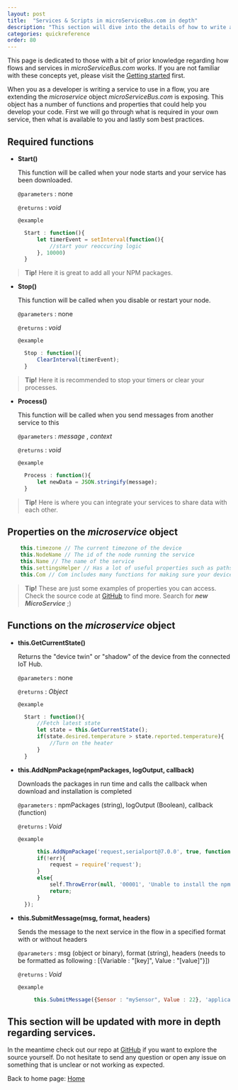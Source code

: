 ```yaml
---
layout: post
title:  "Services & Scripts in microServiceBus.com in depth"
description: "This section will dive into the details of how to write a Service. Learn more about how you can enhance productivity through our Tips & Tricks."
categories: quickreference
order: 80
---
```


This page is dedicated to those with a bit of prior knowledge regarding how flows and services in *microServiceBus.com* works. If you are not familiar with these concepts yet, please visit the [Getting started](../gettingstarted/) first.

When you as a developer is writing a service to use in a flow, you are extending the *microservice* object *microServiceBus.com* is exposing. This object has a number of functions and properties that could help you develop your code. First we will go through what is required in your own service, then what is available to you and lastly som best practices.

## Required functions

* **Start()**

  This function will be called when your node starts and your service has been downloaded.
  
  `@parameters` : none

  `@returns` : _void_

  `@example`

  ```javascript
    Start : function(){
        let timerEvent = setInterval(function(){
            //start your reoccuring logic
        }, 10000)
    }
  ```

> **Tip!**
> Here it is great to add all your NPM packages.

* **Stop()**

  This function will be called when you disable or restart your node.
  
  `@parameters` : none

  `@returns` : _void_

  `@example`

  ```javascript
    Stop : function(){
        ClearInterval(timerEvent);
    }
  ```

> **Tip!**
> Here it is recommended to stop your timers or clear your processes.

* **Process()**

  This function will be called when you send messages from another service to this
  
  `@parameters` : _message_ , _context_

  `@returns` : _void_

  `@example`

  ```javascript
    Process : function(){
        let newData = JSON.stringify(message);
    }
  ```

> **Tip!**
> Here is where you can integrate your services to share data with each other.

## Properties on the *microservice* object

```javascript
    this.timezone // The current timezone of the device
    this.NodeName // The id of the node running the service
    this.Name // The name of the service
    this.settingsHelper // Has a lot of useful properties such as paths
    this.Com // Com includes many functions for making sure your device is connected as it should be 
  ```

> **Tip!**
> These are just some examples of properties you can access. Check the source code at [GitHub](https://github.com/axians/microservicebus-core/blob/dev/lib/MicroServiceBusNode.js) to find more. Search for _**new MicroService**_ ;)


## Functions on the *microservice* object

* **this.GetCurrentState()**

  Returns the "device twin" or "shadow" of the device from the connected IoT Hub.
  
  `@parameters` : none

  `@returns` : _Object_

  `@example`

  ```javascript
    Start : function(){
        //Fetch latest state
        let state = this.GetCurrentState();
        if(state.desired.temperature > state.reported.temperature){
            //Turn on the heater
        }
    }
  ```

* **this.AddNpmPackage(npmPackages, logOutput, callback)**

  Downloads the packages in run time and calls the callback when download and installation is completed
  
  `@parameters` : npmPackages (string), logOutput (Boolean), callback (function)

  `@returns` : _Void_

  `@example`

  ```javascript
        this.AddNpmPackage('request,serialport@7.0.0', true, function(err){
        if(!err){
            request = require('request');
        }
        else{
            self.ThrowError(null, '00001', 'Unable to install the npm packages');
            return;
        }
    });
  ```

* **this.SubmitMessage(msg, format, headers)**

  Sends the message to the next service in the flow in a specified format with or without headers
  
  `@parameters` : msg (object or binary), format (string), headers (needs to be formatted as following : [{Variable : "[key]", Value : "[value]"}])

  `@returns` : _Void_

  `@example`

  ```javascript
       this.SubmitMessage({Sensor : "mySensor", Value : 22}, 'application/json', [{Variable : "messageType", Value : "tempSensor"}]);
  ```

## This section will be updated with more in depth regarding services.

In the meantime check out our repo at [GitHub](https://github.com/axians/microservicebus-core/blob/dev/lib/MicroServiceBusNode.js) if you want to explore the source yourself. Do not hesitate to send any question or open any issue on something that is unclear or not working as expected.

Back to home page: [Home](/)